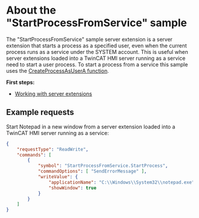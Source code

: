 # About the "StartProcessFromService" sample

The "StartProcessFromService" sample server extension is a server extension
that starts a process as a specified user, even when the current process runs
as a service under the SYSTEM account. This is useful when server extensions
loaded into a TwinCAT HMI server running as a service need to start a user
process. To start a process from a service this sample uses the
[CreateProcessAsUserA function](https://docs.microsoft.com/en-us/windows/win32/api/processthreadsapi/nf-processthreadsapi-createprocessasusera).

**First steps:**

- [Working with server extensions](../../README/WorkingWithServerExtensions.md)

## Example requests

Start Notepad in a new window from a server extension loaded into a TwinCAT HMI
server running as a service:

```json
{
    "requestType": "ReadWrite",
    "commands": [
        {
            "symbol": "StartProcessFromService.StartProcess",
            "commandOptions": [ "SendErrorMessage" ],
            "writeValue": {
                "applicationName": "C:\\Windows\\System32\\notepad.exe",
                "showWindow": true
            }
        }
    ]
}
```
